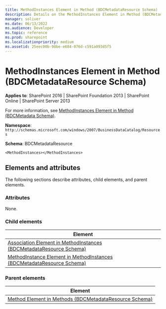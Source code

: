 ```yaml
---
title: MethodInstances Element in Method (BDCMetadataResource Schema)
description: Details on the MethodInstances Element in Method (BDCMetadataResource Schema)
manager: soliver
ms.date: 06/13/2022
ms.audience: Developer
ms.topic: reference
ms.prod: sharepoint
ms.localizationpriority: medium
ms.assetid: 25eec00b-98be-e684-076d-c591a093d5f5
---
```


# MethodInstances Element in Method (BDCMetadataResource Schema)

**Applies to**: SharePoint 2016 | SharePoint Foundation 2013 | SharePoint Online | SharePoint Server 2013

For more information, see [MethodInstances Element in Method (BDCMetadata Schema)](methodinstances-element-in-method-bdcmetadata-schema.md).

**Namespace**: `http://schemas.microsoft.com/windows/2007/BusinessDataCatalog/Resources`

**Schema**: BDCMetadataResource

```
<MethodInstances></MethodInstances>
```

## Elements and attributes

The following sections describe attributes, child elements, and parent elements.

### Attributes

None.

### Child elements

| Element |
| --- |
| [Association Element in MethodInstances (BDCMetadataResource Schema)](association-element-in-methodinstances-bdcmetadataresource-schema.md) |
| [MethodInstance Element in MethodInstances (BDCMetadataResource Schema)](methodinstance-element-in-methodinstances-bdcmetadataresource-schema.md) |

### Parent elements

| Element |
| --- |
| [Method Element in Methods (BDCMetadataResource Schema)](method-element-in-methods-bdcmetadataresource-schema.md) |









